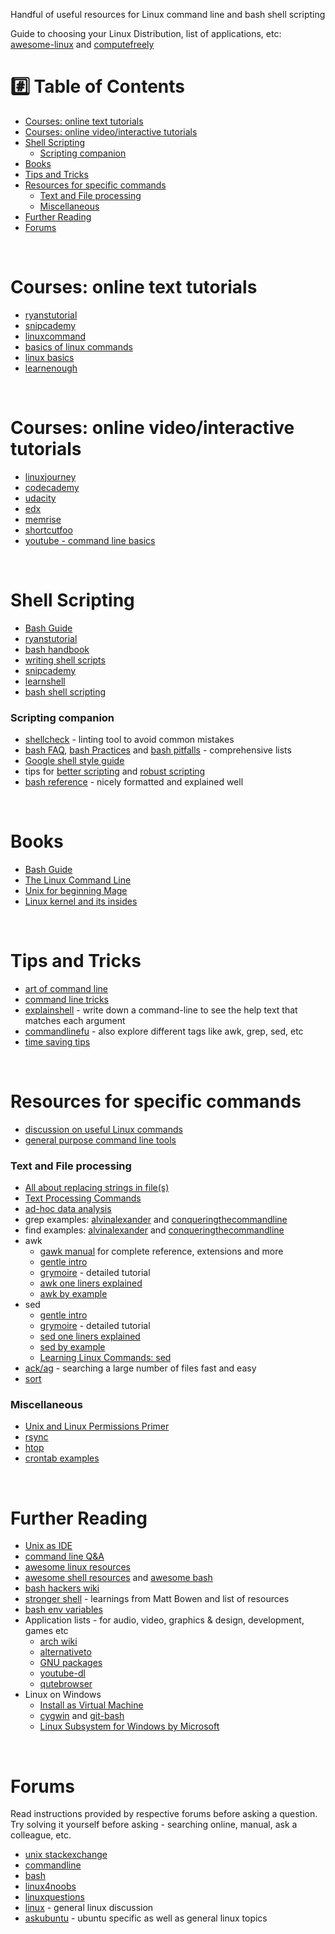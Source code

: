 Handful of useful resources for Linux command line and bash shell scripting

Guide to choosing your Linux Distribution, list of applications, etc: [awesome-linux](https://github.com/aleksandar-todorovic/awesome-linux#distributions) and [computefreely](http://computefreely.org/)

# :hash: Table of Contents

* [Courses: online text tutorials](#course-text)
* [Courses: online video/interactive tutorials](#course-interactive)
* [Shell Scripting](#shell-scripting)
    * [Scripting companion](#scripting-companion)
* [Books](#books)
* [Tips and Tricks](#tips-and-tricks)
* [Resources for specific commands](#specific-commands)
    * [Text and File processing](#text-file-processing)
    * [Miscellaneous](#miscellaneous)
* [Further Reading](#further-reading)
* [Forums](#forums)

<br>

# <a name="course-text"></a>Courses: online text tutorials

* [ryanstutorial](https://ryanstutorials.net/linuxtutorial/)
* [snipcademy](https://code.snipcademy.com/tutorials/linux-command-line)
* [linuxcommand](http://linuxcommand.org/lc3_learning_the_shell.php)
* [basics of linux commands](http://www.ee.surrey.ac.uk/Teaching/Unix/)
* [linux basics](https://miteshshah.github.io/linux/basics/)
* [learnenough](https://www.learnenough.com/command-line-tutorial)

<br>

# <a name="course-interactive"></a>Courses: online video/interactive tutorials

* [linuxjourney](https://linuxjourney.com/)
* [codecademy](https://www.codecademy.com/learn/learn-the-command-line)
* [udacity](https://www.udacity.com/course/linux-command-line-basics--ud595)
* [edx](https://www.edx.org/course/introduction-linux-linuxfoundationx-lfs101x-0)
* [memrise](https://www.memrise.com/course/50252/shell-fu/)
* [shortcutfoo](https://www.shortcutfoo.com/app/dojos/command-line)
* [youtube - command line basics](https://www.youtube.com/watch?v=bE9DyH43C2I&list=PLVqGqrTs4ZWOhcApSWYIX_rnPMZDAClJa)

<br>

# <a name="shell-scripting"></a>Shell Scripting

* [Bash Guide](http://mywiki.wooledge.org/BashGuide)
* [ryanstutorial](https://ryanstutorials.net/bash-scripting-tutorial/)
* [bash handbook](https://github.com/denysdovhan/bash-handbook)
* [writing shell scripts](http://linuxcommand.org/lc3_writing_shell_scripts.php)
* [snipcademy](https://code.snipcademy.com/tutorials/shell-scripting)
* [learnshell](http://www.learnshell.org/)
* [bash shell scripting](https://en.wikibooks.org/wiki/Bash_Shell_Scripting)

### <a name="scripting-companion"></a>Scripting companion

* [shellcheck](https://github.com/koalaman/shellcheck) - linting tool to avoid common mistakes
* [bash FAQ](http://mywiki.wooledge.org/BashFAQ), [bash Practices](http://mywiki.wooledge.org/BashGuide/Practices) and [bash pitfalls](http://mywiki.wooledge.org/BashPitfalls) - comprehensive lists
* [Google shell style guide](https://google.github.io/styleguide/shell.xml)
* tips for [better scripting](http://robertmuth.blogspot.in/2012/08/better-bash-scripting-in-15-minutes.html) and [robust scripting](http://www.davidpashley.com/articles/writing-robust-shell-scripts/)
* [bash reference](https://devmanual.gentoo.org/tools-reference/bash/index.html) - nicely formatted and explained well

<br>

# <a name="books"></a>Books

* [Bash Guide](http://mywiki.wooledge.org/BashGuide)
* [The Linux Command Line](http://linuxcommand.org/tlcl.php)
* [Unix for beginning Mage](http://unixmages.com/ufbm.pdf)
* [Linux kernel and its insides](https://0xax.gitbooks.io/linux-insides/content/index.html)

<br>

# <a name="tips-and-tricks"></a>Tips and Tricks

* [art of command line](https://github.com/jlevy/the-art-of-command-line)
* [command line tricks](https://stackoverflow.com/questions/68372/what-is-your-single-most-favorite-command-line-trick-using-bash)
* [explainshell](https://explainshell.com/) - write down a command-line to see the help text that matches each argument
* [commandlinefu](http://www.commandlinefu.com/commands/browse/sort-by-votes) - also explore different tags like awk, grep, sed, etc
* [time saving tips](https://www.quora.com/What-are-some-time-saving-tips-that-every-Linux-user-should-know)

<br>

# <a name="specific-commands"></a>Resources for specific commands

* [discussion on useful Linux commands](https://www.reddit.com/r/linuxadmin/comments/1x0ql2/whats_a_linux_command_you_wish_you_had_known/)
* [general purpose command line tools](http://www.compciv.org/unix-tools/)

### <a name="text-file-processing"></a>Text and File processing

* [All about replacing strings in file(s)](https://unix.stackexchange.com/questions/112023/how-can-i-replace-a-string-in-a-files)
* [Text Processing Commands](http://tldp.org/LDP/abs/html/textproc.html)
* [ad-hoc data analysis](https://en.wikibooks.org/wiki/Ad_Hoc_Data_Analysis_From_The_Unix_Command_Line)
* grep examples: [alvinalexander](https://alvinalexander.com/unix/edu/examples/grep.shtml) and [conqueringthecommandline](http://conqueringthecommandline.com/book/grep)
* find examples: [alvinalexander](https://alvinalexander.com/unix/edu/examples/find.shtml) and [conqueringthecommandline](http://conqueringthecommandline.com/book/find)
* awk
    * [gawk manual](https://www.gnu.org/software/gawk/manual/gawk.html#SEC_Contents) for complete reference, extensions and more
    * [gentle intro](https://code.snipcademy.com/tutorials/shell-scripting/awk/introduction)
    * [grymoire](http://www.grymoire.com/Unix/Awk.html) - detailed tutorial
    * [awk one liners explained](http://www.catonmat.net/series/awk-one-liners-explained)
    * [awk by example](https://www.funtoo.org/Awk_by_Example,_Part_1)
* sed
    * [gentle intro](https://code.snipcademy.com/tutorials/shell-scripting/sed/introduction)
    * [grymoire](http://www.grymoire.com/Unix/sed.html) - detailed tutorial
    * [sed one liners explained](http://www.catonmat.net/series/sed-one-liners-explained)
    * [sed by example](https://www.funtoo.org/Sed_by_Example,_Part_1)
    * [Learning Linux Commands: sed](https://linuxconfig.org/learning-linux-commands-sed)
* [ack/ag](http://conqueringthecommandline.com/book/ack_ag) - searching a large number of files fast and easy
* [sort](http://www.skorks.com/2010/05/sort-files-like-a-master-with-the-linux-sort-command-bash/)

### <a name="miscellaneous"></a>Miscellaneous

* [Unix and Linux Permissions Primer](https://danielmiessler.com/study/unixlinux_permissions/)
* [rsync](https://www.digitalocean.com/community/tutorials/how-to-use-rsync-to-sync-local-and-remote-directories-on-a-vps)
* [htop](http://hisham.hm/htop/index.php?page=main)
* [crontab examples](http://www.thegeekstuff.com/2009/06/15-practical-crontab-examples/)

<br>

# <a name="further-reading"></a>Further Reading

* [Unix as IDE](https://sanctum.geek.nz/arabesque/series/unix-as-ide/)
* [command line Q&A](https://unix.stackexchange.com/questions/tagged/command-line?sort=votes&pageSize=15)
* [awesome linux resources](https://github.com/itech001/awesome-linux-resources)
* [awesome shell resources](https://github.com/alebcay/awesome-shell) and [awesome bash](https://github.com/awesome-lists/awesome-bash)
* [bash hackers wiki](http://wiki.bash-hackers.org/start)
* [stronger shell](http://m.odul.us/blog/2015/8/12/stronger-shell) - learnings from Matt Bowen and list of resources
* [bash env variables](http://www.tricksofthetrades.net/2015/06/14/notes-bash-env-variables/)
* Application lists - for audio, video, graphics & design, development, games etc
    * [arch wiki](https://wiki.archlinux.org/index.php/List_of_applications)
    * [alternativeto](https://alternativeto.net/)
    * [GNU packages](https://www.gnu.org/manual/manual.html)
    * [youtube-dl](https://github.com/rg3/youtube-dl/)
    * [qutebrowser](http://qutebrowser.org/)
* Linux on Windows
    * [Install as Virtual Machine](http://www.storagecraft.com/blog/the-dead-simple-guide-to-installing-a-linux-virtual-machine-on-windows/)
    * [cygwin](https://www.cygwin.com/) and [git-bash](https://git-for-windows.github.io/)
    * [Linux Subsystem for Windows by Microsoft](https://www.howtogeek.com/249966/how-to-install-and-use-the-linux-bash-shell-on-windows-10/)

<br>

# <a name="forums"></a>Forums

Read instructions provided by respective forums before asking a question. Try solving it yourself before asking - searching online, manual, ask a colleague, etc. 

* [unix stackexchange](https://unix.stackexchange.com/)
* [commandline](https://www.reddit.com/r/commandline)
* [bash](https://www.reddit.com/r/bash)
* [linux4noobs](https://www.reddit.com/r/linux4noobs)
* [linuxquestions](https://www.reddit.com/r/linuxquestions)
* [linux](https://www.reddit.com/r/linux) - general linux discussion
* [askubuntu](https://askubuntu.com/questions/tagged/command-line?sort=votes&pageSize=15) - ubuntu specific as well as general linux topics
